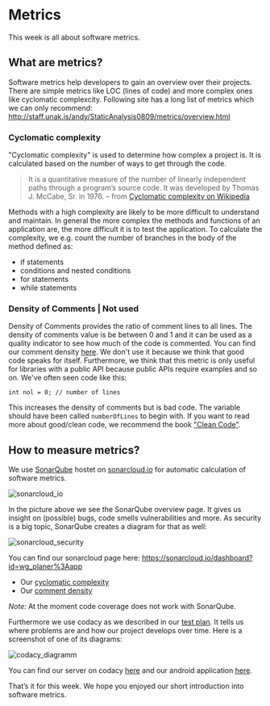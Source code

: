 # Metrics

This week is all about software metrics. 

## What are metrics?
Software metrics help developers to gain an overview over their projects.
There are simple metrics like LOC (lines of code) and more complex ones like cyclomatic complexcity.
Following site has a long list of metrics which we can only recommend:  
http://staff.unak.is/andy/StaticAnalysis0809/metrics/overview.html

### Cyclomatic complexity
"Cyclomatic complexity" is used to determine how complex a project is.
It is calculated based on the number of ways to get through the code.

> It is a quantitative measure of the number of linearly independent paths through a program’s source code.
It was developed by Thomas J. McCabe, Sr. in 1976.
> – from [Cyclomatic complexity on Wikipedia](https://en.wikipedia.org/wiki/Cyclomatic_complexity)

Methods with a high complexity are likely to be more difficult to understand and maintain.
In general the more complex the methods and functions of an application are, the more difficult it is to test the application.
To calculate the complexity, we e.g. count the number of branches in the body of the method defined as:

 - if statements
 - conditions and nested conditions
 - for statements
 - while statements

### Density of Comments | Not used
Density of Comments provides the ratio of comment lines to all lines.
The density of comments value is be between 0 and 1 and it can be used as a quality indicator
to see how much of the code is commented. You can find our comment density 
[here](https://sonarcloud.io/component_measures?id=wg_planer%3Aapp&amp;metric=comment_lines_density).
We don't use it because we think that good code speaks for itself. Furthermore, we think
that this metric is only useful for libraries with a public API because public APIs require
examples and so on. We've often seen code like this:

```
int nol = 0; // number of lines
```

This increases the density of comments but is bad code. The variable should have been
called `numberOfLines` to begin with. If you want to read more about good/clean code,
we recommend the book ["Clean Code"](https://de.wikipedia.org/wiki/Clean_Code).

## How to measure metrics?
We use [SonarQube](http://sonarqube.org/) hostet on [sonarcloud.io](https://sonarcloud.io) 
for automatic calculation of software metrics.

![sonarcloud_io](https://wgplanerblog.files.wordpress.com/2018/06/sonarcloud_io.png)

In the picture above we see the SonarQube overview page. It gives us insight on (possible) 
bugs, code smells vulnerabilities and more. As security is a big topic, SonarQube creates
a diagram for that as well:

![sonarcloud_security](https://wgplanerblog.files.wordpress.com/2018/06/sonarcloud_security.png)

You can find our sonarcloud page here: https://sonarcloud.io/dashboard?id=wg_planer%3Aapp

 - Our [cyclomatic complexity](https://sonarcloud.io/component_measures?id=wg_planer%3Aapp&amp;metric=complexity)
 - Our [comment density](https://sonarcloud.io/component_measures?id=wg_planer%3Aapp&amp;metric=comment_lines_density)

*Note:* At the moment code coverage does not work with SonarQube.

Furthermore we use codacy as we described in our [test plan](https://wgplanerblog.wordpress.com/2018/04/25/testing-test-plan/).
It tells us where problems are and how our project develops over time. Here is a screenshot of one of its diagrams:

![codacy_diagramm](https://wgplanerblog.files.wordpress.com/2018/06/codacy_diagramm.png)

You can find our server on codacy [here](https://app.codacy.com/project/bugwelle/wg_planer_server/dashboard)
and our android application [here](https://app.codacy.com/project/bugwelle/wg_planer/dashboard).

That’s it for this week. We hope you enjoyed our short introduction into software metrics.
